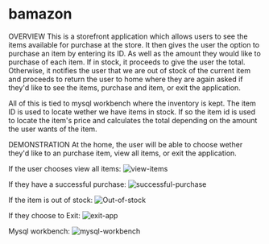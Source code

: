 # bamazon
OVERVIEW
This is a storefront application which allows users to see the items available for purchase at the store. 
It then gives the user the option to purchase an item by entering its ID. As well as the amount they would like to purchase of each item.
If in stock, it proceeds to give the user the total. Otherwise, it notifies the user that we are out of stock of the current item and proceeds to return the user to home where they are again asked if they'd like to see the items, purchase and item, or exit the application.

All of this is tied to mysql workbench where the inventory is kept. The item ID is used to locate wether we have items in stock. If so the item id is used to locate the item's price and calculates the total depending on the amount the user wants of the item.

DEMONSTRATION
At the home, the user will be able to choose wether they'd like to an purchase item, view all items, or exit the application. 

If the user chooses view all items:
![view-items](https://github.com/Yenseydm/bamazon/blob/master/all%20items.gif)

If they have a successful purchase:
![successful-purchase](https://github.com/Yenseydm/bamazon/blob/master/successful-p.gif)

If the item is out of stock:
![Out-of-stock](https://github.com/Yenseydm/bamazon/blob/master/outofstock.gif)

If they choose to Exit:
![exit-app](https://github.com/Yenseydm/bamazon/blob/master/exit.gif)

Mysql workbench:
![mysql-workbench](https://github.com/Yenseydm/bamazon/blob/master/mysql.gif)

